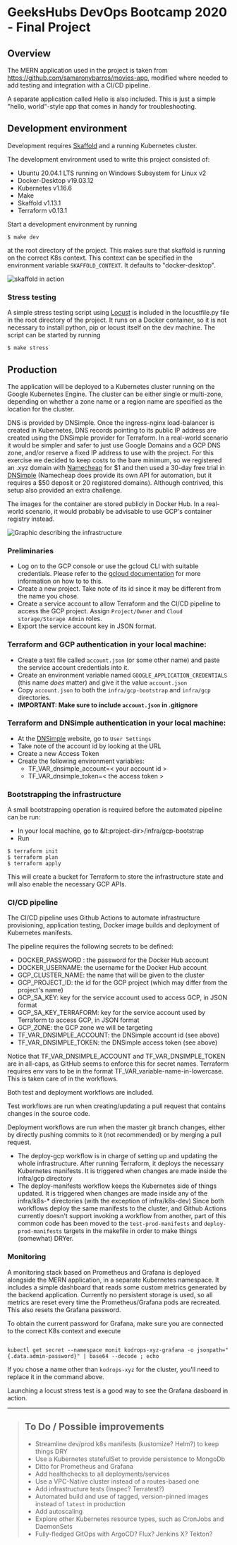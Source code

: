 # GeeksHubs DevOps Bootcamp 2020 - Final Project

## Overview

The MERN application used in the project is taken from https://github.com/samaronybarros/movies-app, modified where needed to add testing and integration with a CI/CD pipeline.

A separate application called Hello is also included. This is just a simple "hello, world"-style app that comes in handy for troubleshooting.

## Development environment

Development requires [Skaffold](https://skaffold.dev/) and a running Kubernetes cluster.

The development environment used to write this project consisted of:

- Ubuntu 20.04.1 LTS running on Windows Subsystem for Linux v2
- Docker-Desktop v19.03.12
- Kubernetes v1.16.6
- Make
- Skaffold v1.13.1
- Terraform v0.13.1

Start a development environment by running

```
$ make dev
```

at the root directory of the project. This makes sure that skaffold is running on the correct K8s context. This context can be specified in the environment variable `SKAFFOLD_CONTEXT`. It defaults to "docker-desktop".

![skaffold in action](https://github.com/kodrclub/bcdevops-final/blob/master/.readme/skaffold.gif)

### Stress testing

A simple stress testing script using [Locust](https://locust.io/) is included in the locustfile.py file in the root directory of the project. It runs on a Docker container, so it is not necessary to install python, pip or locust itself on the dev machine. The script can be started by running

```
$ make stress
```

## Production

The application will be deployed to a Kubernetes cluster running on the Google Kubernetes Engine. The cluster can be either single or multi-zone, depending on whether a zone name or a region name are specified as the location for the cluster.

DNS is provided by DNSimple. Once the ingress-nginx load-balancer is created in Kubernetes, DNS records pointing to its public IP address are created using the DNSimple provider for Terraform. In a real-world scenario it would be simpler and safer to just use Google Domains and a GCP DNS zone, and/or reserve a fixed IP address to use with the project. For this exercise we decided to keep costs to the bare minimum, so we registered an .xyz domain with [Namecheap](https://www.namecheap.com) for \$1 and then used a 30-day free trial in [DNSimple](https://dnsimple.com) (Namecheap does provide its own API for automation, but it requires a \$50 deposit or 20 registered domains). Although contrived, this setup also provided an extra challenge.

The images for the container are stored publicly in Docker Hub. In a real-world scenario, it would probably be advisable to use GCP's container registry instead.

![Graphic describing the infrastructure](https://github.com/kodrclub/bcdevops-final/blob/master/.readme/kodrops-infra.png)

### Preliminaries

- Log on to the GCP console or use the gcloud CLI with suitable credentials. Please refer to the [gcloud documentation](https://cloud.google.com/sdk/gcloud) for more information on how to to this.
- Create a new project. Take note of its id since it may be different from the name you chose.
- Create a service account to allow Terraform and the CI/CD pipeline to access the GCP project. Assign `Project/Owner` and `Cloud storage/Storage Admin` roles.
- Export the service account key in JSON format.

### Terraform and GCP authentication in your local machine:

- Create a text file called `account.json` (or some other name) and paste the service account credentials into it.
- Create an environment variable named `GOOGLE_APPLICATION_CREDENTIALS` (this name _does_ matter) and give it the value `account.json`
- Copy `account.json` to both the `infra/gcp-bootstrap` and `infra/gcp` directories.
- **IMPORTANT: Make sure to include `account.json` in .gitignore**

### Terraform and DNSimple authentication in your local machine:

- At the [DNSimple](https://dnsimple.com) website, go to `User Settings`
- Take note of the account id by looking at the URL
- Create a new Access Token
- Create the following environment variables:
  - TF_VAR_dnsimple_account=&lt; your account id >
  - TF_VAR_dnsimple_token=&lt; the access token >

### Bootstrapping the infrastructure

A small bootstrapping operation is required before the automated pipeline can be run:

- In your local machine, go to &lt:project-dir>/infra/gcp-bootstrap
- Run

```
$ terraform init
$ terraform plan
$ terraform apply
```

This will create a bucket for Terraform to store the infrastructure state and will also enable the necessary GCP APIs.

### CI/CD pipeline

The CI/CD pipeline uses Github Actions to automate infrastructure provisioning, application testing, Docker image builds and deployment of Kubernetes manifests.

The pipeline requires the following secrets to be defined:

- DOCKER_PASSWORD : the password for the Docker Hub account
- DOCKER_USERNAME: the username for the Docker Hub account
- GCP_CLUSTER_NAME: the name that will be given to the cluster
- GCP_PROJECT_ID: the id for the GCP project (which may differ from the project's name)
- GCP_SA_KEY: key for the service account used to access GCP, in JSON format
- GCP_SA_KEY_TERRAFORM: key for the service account used by Terraform to access GCP, in JSON format
- GCP_ZONE: the GCP zone we will be targeting
- TF_VAR_DNSIMPLE_ACCOUNT: the DNSimple account id (see above)
- TF_VAR_DNSIMPLE_TOKEN: the DNSimple access token (see above)

Notice that TF_VAR_DNSIMPLE_ACCOUNT and TF_VAR_DNSIMPLE_TOKEN are in all-caps, as GitHub seems to enforce this for secret names. Terraform requires env vars to be in the format TF_VAR_variable-name-in-lowercase. This is taken care of in the workflows.

Both test and deployment workflows are included.

Test workflows are run when creating/updating a pull request that contains changes in the source code.

Deployment workflows are run when the master git branch changes, either by directly pushing commits to it (not recommended) or by merging a pull request.

- The deploy-gcp workflow is in charge of setting up and updating the whole infrastructure. After running Terraform, it deploys the necessary Kubernetes manifests. It is triggered when changes are made inside the infra/gcp directory
- The deploy-manifests workflow keeps the Kubernetes side of things updated. It is triggered when changes are made inside any of the infra/k8s-\* directories (with the exception of infra/k8s-dev)
  Since both workflows deploy the same manifests to the cluster, and Github Actions currently doesn't support invoking a workflow from another, part of this common code has been moved to the `test-prod-manifests` and `deploy-prod-manifests` targets in the makefile in order to make things (somewhat) DRYer.

### Monitoring

A monitoring stack based on Prometheus and Grafana is deployed alongside the MERN application, in a separate Kubernetes namespace. It includes a simple dashboard that reads some custom metrics generated by the backend application. Currently no persistent storage is used, so all metrics are reset every time the Prometheus/Grafana pods are recreated. This also resets the Grafana password.

To obtain the current password for Grafana, make sure you are connected to the correct K8s context and execute

```

kubectl get secret --namespace monit kodrops-xyz-grafana -o jsonpath="{.data.admin-password}" | base64 --decode ; echo

```

If you chose a name other than `kodrops-xyz` for the cluster, you'll need to replace it in the command above.

Launching a locust stress test is a good way to see the Grafana dasboard in action.

---

> ## To Do / Possible improvements
>
> - Streamline dev/prod k8s manifests (kustomize? Helm?) to keep things DRY
> - Use a Kubernetes statefulSet to provide persistence to MongoDb
> - Ditto for Prometheus and Grafana
> - Add healthchecks to all deployments/services
> - Use a VPC-Native cluster instead of a routes-based one
> - Add infrastructure tests (Inspec? Terratest?)
> - Automated build and use of tagged, version-pinned images instead of `latest` in production
> - Add autoscaling
> - Explore other Kubernetes resource types, such as CronJobs and DaemonSets
> - Fully-fledged GitOps with ArgoCD? Flux? Jenkins X? Tekton?
